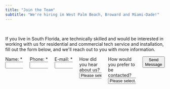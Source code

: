```yaml
---
title: "Join the Team"
subtitle: "We're hiring in West Palm Beach, Broward and Miami-Dade!"
---
```


<p>&nbsp;</p>

<p class="subtitle is-6">If you live in South Florida, are technically skilled and would be interested in working with us for residential and commercial tech service and installation, fill out the form below, and we'll reach out to you with more information.</p>

<div class="column is-6 is-offset-3">
  <form method="POST" action="/form-thank-you" name="Recruiting" netlify>
    <div class="columns is-multiline">
      <div class="column is-12">
        <label>Name:</label> <span class="required-asterisk">*</span>
        <input name="Name" class="input is-medium" type="text" required />
      </div>
      <div class="column is-12">
        <label>Phone:</label> <span class="required-asterisk">*</span>
        <input name="Phone" class="input is-medium" type="text" required />
      </div>
      <div class="column is-12">
        <label>E-mail:</label> <span class="required-asterisk">*</span>
        <input name="E-mail" class="input is-medium" type="email" required />
      </div>
      <div class="column is-12">
        <label>How did you hear about us?</label>
        <select name="Referrer" class="select">
          <option value="">Please select...</option>
          <option value="I don't recall">I don't recall</option>
          <option value="Search Engine">Search Engine</option>
          <option value="Flyier">Flyier</option>
          <option value="Social Network">Social Network</option>
          <option value="Word of Mouth">Word of Mouth</option>
          <option value="Other">Other</option>
        </select>
      </div>
      <div class="column is-12">
        <label>How would you prefer to be contacted?</label>
        <select name="Preferred contact method" class="select">
          <option value="">Please select...</option>
          <option value="E-mail">E-mail</option>
          <option value="Phone">Phone</option>
          <option value="Text">Text</option>
        </select>
      </div>
      <div class="form-footer has-text-centered mt-10">
        <button class="button cta is-large primary-btn raised is-clear">Send Message</button>
      </div>
    </div>
  </form>
</div>
